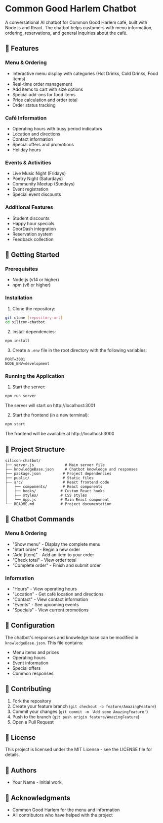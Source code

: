 # Common Good Harlem Chatbot

A conversational AI chatbot for Common Good Harlem café, built with Node.js and React. The chatbot helps customers with menu information, ordering, reservations, and general inquiries about the café.

## 🌟 Features

### Menu & Ordering
- Interactive menu display with categories (Hot Drinks, Cold Drinks, Food Items)
- Real-time order management
- Add items to cart with size options
- Special add-ons for food items
- Price calculation and order total
- Order status tracking

### Café Information
- Operating hours with busy period indicators
- Location and directions
- Contact information
- Special offers and promotions
- Holiday hours

### Events & Activities
- Live Music Night (Fridays)
- Poetry Night (Saturdays)
- Community Meetup (Sundays)
- Event registration
- Special event discounts

### Additional Features
- Student discounts
- Happy hour specials
- DoorDash integration
- Reservation system
- Feedback collection

## 🚀 Getting Started

### Prerequisites
- Node.js (v14 or higher)
- npm (v6 or higher)

### Installation

1. Clone the repository:
```bash
git clone [repository-url]
cd silicon-chatbot
```

2. Install dependencies:
```bash
npm install
```

3. Create a `.env` file in the root directory with the following variables:
```
PORT=3001
NODE_ENV=development
```

### Running the Application

1. Start the server:
```bash
npm run server
```
The server will start on http://localhost:3001

2. Start the frontend (in a new terminal):
```bash
npm start
```
The frontend will be available at http://localhost:3000

## 📁 Project Structure

```
silicon-chatbot/
├── server.js              # Main server file
├── knowledgeBase.json     # Chatbot knowledge and responses
├── package.json          # Project dependencies
├── public/               # Static files
├── src/                  # React frontend code
│   ├── components/       # React components
│   ├── hooks/           # Custom React hooks
│   ├── styles/          # CSS styles
│   └── App.js           # Main React component
└── README.md            # Project documentation
```

## 💬 Chatbot Commands

### Menu & Ordering
- "Show menu" - Display the complete menu
- "Start order" - Begin a new order
- "Add [item]" - Add an item to your order
- "Check total" - View order total
- "Complete order" - Finish and submit order

### Information
- "Hours" - View operating hours
- "Location" - Get café location and directions
- "Contact" - View contact information
- "Events" - See upcoming events
- "Specials" - View current promotions

## 🔧 Configuration

The chatbot's responses and knowledge base can be modified in `knowledgeBase.json`. This file contains:
- Menu items and prices
- Operating hours
- Event information
- Special offers
- Common responses

## 🤝 Contributing

1. Fork the repository
2. Create your feature branch (`git checkout -b feature/AmazingFeature`)
3. Commit your changes (`git commit -m 'Add some AmazingFeature'`)
4. Push to the branch (`git push origin feature/AmazingFeature`)
5. Open a Pull Request

## 📝 License

This project is licensed under the MIT License - see the LICENSE file for details.

## 👥 Authors

- Your Name - Initial work

## 🙏 Acknowledgments

- Common Good Harlem for the menu and information
- All contributors who have helped with the project 